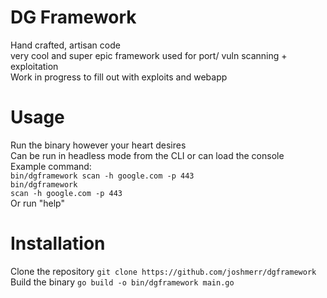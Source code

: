 # DG Framework
Hand crafted, artisan code\
very cool and super epic framework used for port/ vuln scanning + exploitation\
Work in progress to fill out with exploits and webapp
# Usage
Run the binary however your heart desires\
Can be run in headless mode from the CLI or can load the console\
Example command:\
`bin/dgframework scan -h google.com -p 443`\
`bin/dgframework`\
`scan -h google.com -p 443`\
Or run "help"
# Installation
Clone the repository `git clone https://github.com/joshmerr/dgframework` \
Build the binary `go build -o bin/dgframework main.go`
